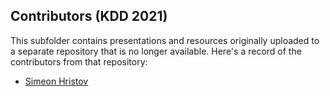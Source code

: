 ## Contributors (KDD 2021)

This subfolder contains presentations and resources originally uploaded to a separate repository that is no longer available. Here's a record of the contributors from that repository:

* [Simeon Hristov](https://github.com/SimeonHristov99)
